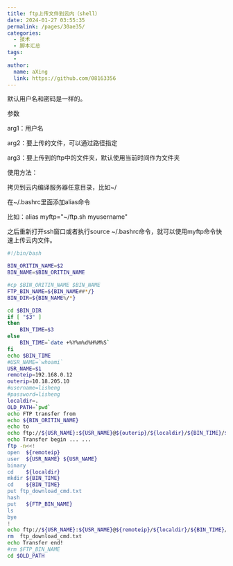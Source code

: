 ```yaml
---
title: ftp上传文件到云内（shell）
date: 2024-01-27 03:55:35
permalink: /pages/30ae35/
categories:
  - 技术
  - 脚本汇总
tags:
  - 
author: 
  name: aXing
  link: https://github.com/08163356
---
```






默认用户名和密码是一样的。

参数

arg1：用户名

arg2：要上传的文件，可以通过路径指定

arg3：要上传到的ftp中的文件夹，默认使用当前时间作为文件夹

使用方法：

拷贝到云内编译服务器任意目录，比如~/

在~/.bashrc里面添加alias命令

比如：alias myftp="~/ftp.sh myusername"

之后重新打开ssh窗口或者执行source ~/.bashrc命令，就可以使用myftp命令快速上传云内文件。

```sh
#!/bin/bash

BIN_ORITIN_NAME=$2
BIN_NAME=$BIN_ORITIN_NAME

#cp $BIN_ORITIN_NAME $BIN_NAME
FTP_BIN_NAME=${BIN_NAME##*/}
BIN_DIR=${BIN_NAME%/*}

cd $BIN_DIR
if [ "$3" ] 
then
    BIN_TIME=$3
else 
    BIN_TIME=`date +%Y%m%d%H%M%S`
fi 
echo $BIN_TIME
#USR_NAME=`whoami`
USR_NAME=$1
remoteip=192.168.0.12
outerip=10.18.205.10
#username=lisheng
#password=lisheng
localdir=.
OLD_PATH=`pwd`
echo FTP transfer from
echo ${BIN_ORITIN_NAME}
echo to
echo ftp://${USR_NAME}:${USR_NAME}@${outerip}/${localdir}/${BIN_TIME}/${FTP_BIN_NAME} > ftp_download_cmd.txt
echo Transfer begin ... ...
ftp -n<<!
open  ${remoteip}
user  ${USR_NAME} ${USR_NAME}
binary
cd    ${localdir}
mkdir ${BIN_TIME}
cd    ${BIN_TIME}
put ftp_download_cmd.txt
hash
put   ${FTP_BIN_NAME}
ls
bye
!
echo ftp://${USR_NAME}:${USR_NAME}@${remoteip}/${localdir}/${BIN_TIME}/${FTP_BIN_NAME}
rm  ftp_download_cmd.txt
echo Transfer end!
#rm $FTP_BIN_NAME
cd $OLD_PATH

```

